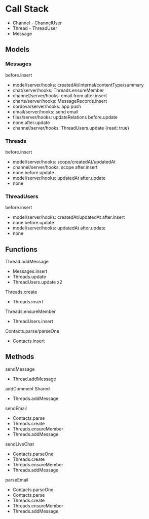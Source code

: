 # Call Stack

- Channel - ChannelUser
- Thread  - ThreadUser
- Message

## Models

### Messages

before.insert
- model/server/hooks: createdAt/internal/contentType/summary
- chat/server/hooks: Threads.ensureMember
- channel/server/hooks: email.from
after.insert
- charts/server/hooks: MessageRecords.insert
- cordova/server/hooks: app push
- email/server/hooks: send email
- files/server/hooks: updateRelations
before.update
- none
after.update
- channel/server/hooks: ThreadUsers.update {read: true}

### Threads

before.insert
- model/server/hooks: scope/createdAt/updatedAt
- channel/server/hooks: scope
after.insert
- none
before.update
- model/server/hooks: updatedAt
after.update
- none

### ThreadUsers

before.insert
- model/server/hooks: createdAt/updatedAt
after.insert
- none
before.update
- model/server/hooks: updatedAt
after.update
- none

## Functions

Thread.addMessage
- Messages.insert
- Threads.update
- ThreadUsers.update x2

Threads.create
- Threads.insert

Threads.ensureMember
- ThreadUsers.insert

Contacts.parse/parseOne
- Contacts.insert

## Methods

sendMessage
- Thread.addMessage

addComment Shared
- Threads.addMessage

sendEmail
- Contacts.parse
- Threads.create
- Threads.ensureMember
- Threads.addMessage

sendLiveChat
- Contacts.parseOne
- Threads.create
- Threads.ensureMember
- Threads.addMessage

parseEmail
- Contacts.parseOne
- Contacts.parse
- Threads.create
- Threads.ensureMember
- Threads.addMessage
